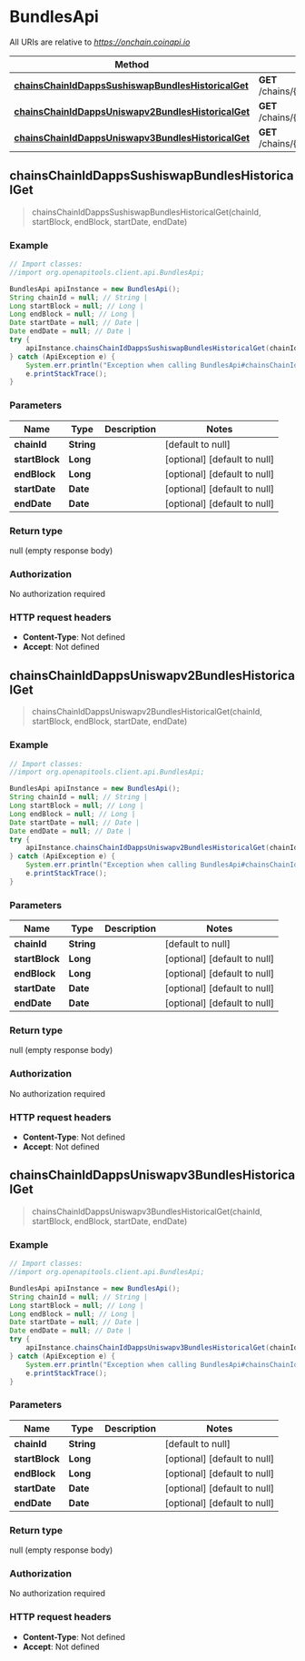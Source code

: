 # BundlesApi

All URIs are relative to *https://onchain.coinapi.io*

Method | HTTP request | Description
------------- | ------------- | -------------
[**chainsChainIdDappsSushiswapBundlesHistoricalGet**](BundlesApi.md#chainsChainIdDappsSushiswapBundlesHistoricalGet) | **GET** /chains/{chain_id}/dapps/sushiswap/bundles/historical | 
[**chainsChainIdDappsUniswapv2BundlesHistoricalGet**](BundlesApi.md#chainsChainIdDappsUniswapv2BundlesHistoricalGet) | **GET** /chains/{chain_id}/dapps/uniswapv2/bundles/historical | 
[**chainsChainIdDappsUniswapv3BundlesHistoricalGet**](BundlesApi.md#chainsChainIdDappsUniswapv3BundlesHistoricalGet) | **GET** /chains/{chain_id}/dapps/uniswapv3/bundles/historical | 



## chainsChainIdDappsSushiswapBundlesHistoricalGet

> chainsChainIdDappsSushiswapBundlesHistoricalGet(chainId, startBlock, endBlock, startDate, endDate)



### Example

```java
// Import classes:
//import org.openapitools.client.api.BundlesApi;

BundlesApi apiInstance = new BundlesApi();
String chainId = null; // String | 
Long startBlock = null; // Long | 
Long endBlock = null; // Long | 
Date startDate = null; // Date | 
Date endDate = null; // Date | 
try {
    apiInstance.chainsChainIdDappsSushiswapBundlesHistoricalGet(chainId, startBlock, endBlock, startDate, endDate);
} catch (ApiException e) {
    System.err.println("Exception when calling BundlesApi#chainsChainIdDappsSushiswapBundlesHistoricalGet");
    e.printStackTrace();
}
```

### Parameters


Name | Type | Description  | Notes
------------- | ------------- | ------------- | -------------
 **chainId** | **String**|  | [default to null]
 **startBlock** | **Long**|  | [optional] [default to null]
 **endBlock** | **Long**|  | [optional] [default to null]
 **startDate** | **Date**|  | [optional] [default to null]
 **endDate** | **Date**|  | [optional] [default to null]

### Return type

null (empty response body)

### Authorization

No authorization required

### HTTP request headers

- **Content-Type**: Not defined
- **Accept**: Not defined


## chainsChainIdDappsUniswapv2BundlesHistoricalGet

> chainsChainIdDappsUniswapv2BundlesHistoricalGet(chainId, startBlock, endBlock, startDate, endDate)



### Example

```java
// Import classes:
//import org.openapitools.client.api.BundlesApi;

BundlesApi apiInstance = new BundlesApi();
String chainId = null; // String | 
Long startBlock = null; // Long | 
Long endBlock = null; // Long | 
Date startDate = null; // Date | 
Date endDate = null; // Date | 
try {
    apiInstance.chainsChainIdDappsUniswapv2BundlesHistoricalGet(chainId, startBlock, endBlock, startDate, endDate);
} catch (ApiException e) {
    System.err.println("Exception when calling BundlesApi#chainsChainIdDappsUniswapv2BundlesHistoricalGet");
    e.printStackTrace();
}
```

### Parameters


Name | Type | Description  | Notes
------------- | ------------- | ------------- | -------------
 **chainId** | **String**|  | [default to null]
 **startBlock** | **Long**|  | [optional] [default to null]
 **endBlock** | **Long**|  | [optional] [default to null]
 **startDate** | **Date**|  | [optional] [default to null]
 **endDate** | **Date**|  | [optional] [default to null]

### Return type

null (empty response body)

### Authorization

No authorization required

### HTTP request headers

- **Content-Type**: Not defined
- **Accept**: Not defined


## chainsChainIdDappsUniswapv3BundlesHistoricalGet

> chainsChainIdDappsUniswapv3BundlesHistoricalGet(chainId, startBlock, endBlock, startDate, endDate)



### Example

```java
// Import classes:
//import org.openapitools.client.api.BundlesApi;

BundlesApi apiInstance = new BundlesApi();
String chainId = null; // String | 
Long startBlock = null; // Long | 
Long endBlock = null; // Long | 
Date startDate = null; // Date | 
Date endDate = null; // Date | 
try {
    apiInstance.chainsChainIdDappsUniswapv3BundlesHistoricalGet(chainId, startBlock, endBlock, startDate, endDate);
} catch (ApiException e) {
    System.err.println("Exception when calling BundlesApi#chainsChainIdDappsUniswapv3BundlesHistoricalGet");
    e.printStackTrace();
}
```

### Parameters


Name | Type | Description  | Notes
------------- | ------------- | ------------- | -------------
 **chainId** | **String**|  | [default to null]
 **startBlock** | **Long**|  | [optional] [default to null]
 **endBlock** | **Long**|  | [optional] [default to null]
 **startDate** | **Date**|  | [optional] [default to null]
 **endDate** | **Date**|  | [optional] [default to null]

### Return type

null (empty response body)

### Authorization

No authorization required

### HTTP request headers

- **Content-Type**: Not defined
- **Accept**: Not defined

